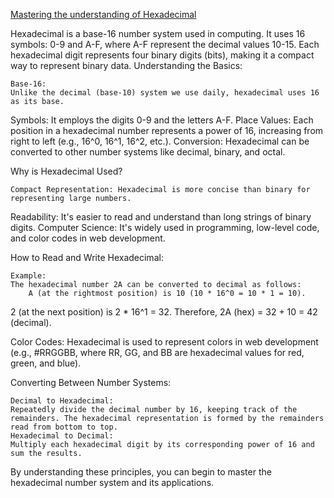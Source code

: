 [Mastering the understanding of Hexadecimal][def]

Hexadecimal is a base-16 number system used in computing. It uses 16 symbols: 0-9 and A-F, where A-F represent the decimal values 10-15. Each hexadecimal digit represents four binary digits (bits), making it a compact way to represent binary data. 
Understanding the Basics:

    Base-16:
    Unlike the decimal (base-10) system we use daily, hexadecimal uses 16 as its base. 

Symbols:
It employs the digits 0-9 and the letters A-F. 
Place Values:
Each position in a hexadecimal number represents a power of 16, increasing from right to left (e.g., 16^0, 16^1, 16^2, etc.). 
Conversion:
Hexadecimal can be converted to other number systems like decimal, binary, and octal. 

Why is Hexadecimal Used?

    Compact Representation: Hexadecimal is more concise than binary for representing large numbers. 

Readability: It's easier to read and understand than long strings of binary digits. 
Computer Science: It's widely used in programming, low-level code, and color codes in web development. 

How to Read and Write Hexadecimal:

    Example:
    The hexadecimal number 2A can be converted to decimal as follows:
        A (at the rightmost position) is 10 (10 * 16^0 = 10 * 1 = 10). 

2 (at the next position) is 2 * 16^1 = 32. 
Therefore, 2A (hex) = 32 + 10 = 42 (decimal). 

Color Codes:
Hexadecimal is used to represent colors in web development (e.g., #RRGGBB, where RR, GG, and BB are hexadecimal values for red, green, and blue). 

Converting Between Number Systems:

    Decimal to Hexadecimal:
    Repeatedly divide the decimal number by 16, keeping track of the remainders. The hexadecimal representation is formed by the remainders read from bottom to top.
    Hexadecimal to Decimal:
    Multiply each hexadecimal digit by its corresponding power of 16 and sum the results. 

By understanding these principles, you can begin to master the hexadecimal number system and its applications.

[def]: https://www.circuitcrush.com/hexadecimal-numbers-tutorial/